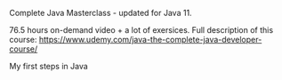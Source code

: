 Complete Java Masterclass - updated for Java 11.

76.5 hours on-demand video + a lot of exersices. Full description of this course: https://www.udemy.com/java-the-complete-java-developer-course/

My first steps in Java
